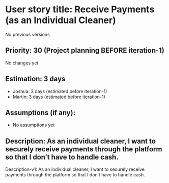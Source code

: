 # User story title: Receive Payments (as an Individual Cleaner)
No previous versions

## Priority: 30 (Project planning BEFORE iteration-1)
No changes yet

## Estimation: 3 days
* Joshua: 3 days (estimated before iteration-1)
* Martin: 3 days (estimated before iteration-1)

## Assumptions (if any):
* No assumptions yet

## Description: As an individual cleaner, I want to securely receive payments through the platform so that I don’t have to handle cash.
Description-v1: As an individual cleaner, I want to securely receive payments through the platform so that I don’t have to handle cash.
